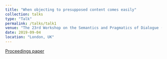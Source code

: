 ```yaml
---
title: "When objecting to presupposed content comes easily"
collection: talks
type: "Talk"
permalink: /talks/talk1
venue: "The 23rd Workshop on the Semantics and Pragmatics of Dialogue (SemDial)"
date: 2019-09-04
location: "London, UK"
---
```


[Proceedings paper](http://alex-lorson.github.io/files/alex-lorson.github.io/files/SemDial.pdf)
